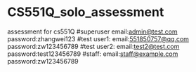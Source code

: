 # CS551Q_solo_assessment
assessment for cs551Q
#superuser
email:admin@test.com
password:zhangwei123
#test user1:
email:551850757@qq.com
password:zw123456789
#test user2:
email:test2@test.com
password:test123456789
#staff:
email:staff@example.com
password:zw123456789